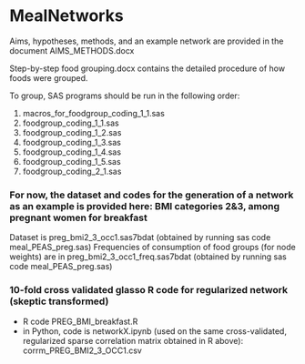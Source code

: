 # MealNetworks

Aims, hypotheses, methods, and an example network are provided in the document AIMS_METHODS.docx

Step-by-step food grouping.docx contains the detailed procedure of how foods were grouped.

To group, SAS programs should be run in the following order:
1. macros_for_foodgroup_coding_1_1.sas
2. foodgroup_coding_1_1.sas
3. foodgroup_coding_1_2.sas
4. foodgroup_coding_1_3.sas
5. foodgroup_coding_1_4.sas
6. foodgroup_coding_1_5.sas
7. foodgroup_coding_2_1.sas

### For now, the dataset and codes for the generation of a network as an example is provided here: BMI categories 2&3, among pregnant women for breakfast
Dataset is preg_bmi2_3_occ1.sas7bdat (obtained by running sas code meal_PEAS_preg.sas)
Frequencies of consumption of food groups (for node weights) are in preg_bmi2_3_occ1_freq.sas7bdat (obtained by running sas code meal_PEAS_preg.sas)

### 10-fold cross validated glasso R code for regularized network (skeptic transformed)
- R code PREG_BMI_breakfast.R
- in Python, code is networkX.ipynb (used on the same cross-validated, regularized sparse correlation matrix obtained in R above): corrm_PREG_BMI2_3_OCC1.csv
